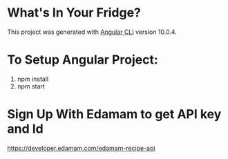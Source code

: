# What's In Your Fridge?

This project was generated with [Angular CLI](https://github.com/angular/angular-cli) version 10.0.4.

# To Setup Angular Project:
  1. npm install
  2. npm start
  
  
# Sign Up With Edamam to get API key and Id
https://developer.edamam.com/edamam-recipe-api
